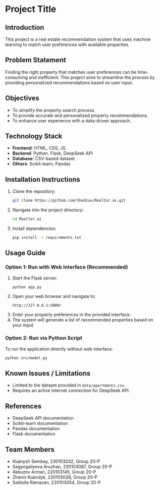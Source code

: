 # Project Title

## Introduction
This project is a real estate recommendation system that uses machine learning to match user preferences with available properties.

## Problem Statement
Finding the right property that matches user preferences can be time-consuming and inefficient. This project aims to streamline the process by providing personalized recommendations based on user input.

## Objectives
- To simplify the property search process.
- To provide accurate and personalized property recommendations.
- To enhance user experience with a data-driven approach.

## Technology Stack
- **Frontend**: HTML, CSS, JS
- **Backend**: Python, Flask, DeepSeek API
- **Database**: CSV-based dataset
- **Others**: Scikit-learn, Pandas

## Installation Instructions
1. Clone the repository:
   ```bash
   git clone https://github.com/Shedzuu/Realtor.ai.git
   ```
2. Navigate into the project directory:
   ```bash
   cd Realtor.ai
   ```
3. Install dependencies:
   ```bash
   pip install -r requirements.txt
   ```

## Usage Guide
### Option 1: Run with Web Interface (Recommended)
1. Start the Flask server:
   ```bash
   python app.py
   ```
2. Open your web browser and navigate to:
   ```
   http://127.0.0.1:5000/
   ```
3. Enter your property preferences in the provided interface.
4. The system will generate a list of recommended properties based on your input.

### Option 2: Run via Python Script
To run the application directly without web interface:
```bash
python src/model.py
```




## Known Issues / Limitations
- Limited to the dataset provided in `data/apartments.csv`.
- Requires an active internet connection for DeepSeek API.

## References
- DeepSeek API documentation
- Scikit-learn documentation
- Pandas documentation
- Flask documentation

## Team Members
- Kuanysh Sembay, 230103202, Group 20-P
- Sagyngaliyeva Aruzhan, 220103087, Group 20-P
- Akkuzov Arman, 220103145, Group 20-P
- Zhenis Kuandyk, 220103026, Group 20-P
- SaIdulla Ramazan, 220103054, Group 20-P